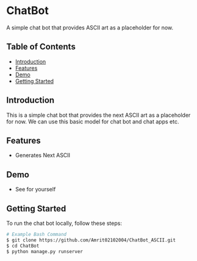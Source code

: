 # ChatBot

A simple chat bot that provides ASCII art as a placeholder for now.

## Table of Contents

- [Introduction](#introduction)
- [Features](#features)
- [Demo](#demo)
- [Getting Started](#getting-started)


## Introduction

This is a simple chat bot that provides the next ASCII art as a placeholder for now.
We can use this basic model for chat bot and chat apps etc.

## Features

-  Generates Next ASCII 

## Demo

-  See for yourself

## Getting Started

To run the chat bot locally, follow these steps:

```bash
# Example Bash Command
$ git clone https://github.com/Amrit02102004/ChatBot_ASCII.git
$ cd ChatBot
$ python manage.py runserver
```